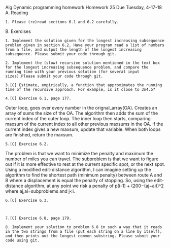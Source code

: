 Alg Dynamic programming homework
Homework 25   Due Tuesday, 4-17-18
A. Reading

    1. Please (re)read sections 6.1 and 6.2 carefully.

B. Exercises

    1. Implement the solution given for the longest increasing subsequence problem given in section 6.2. Have your program read a list of numbers from a file, and output the length of the longest increasing subsequence. Please submit your code through git.

    2. Implement the (slow) recursive solution mentioned in the text box for the longest increasing subsequence problem, and compare the running time with your previous solution (for several input sizes).Please submit your code through git.

    3.[C] Estimate, empirically, a function that approximates the running time of the recursive approach. For example, is it close to 3n4.5?

    4.[C] Exercise 6.1, page 177.

Outer loop, goes over every number in the orignal_array(OA). Creates an array of sums the size of the OA. The algorithm then adds the sum of the current index of the outer loop. The inner loop then starts, comparing maxsum of the current index to all other previous maxsums in the OA. If the current index gives a new maxsum, update that variable. When both loops are finished, return the maxsum. 

    5.[C] Exercise 6.2.

The problem is that we want to minimize the penalty  and maximum the number of miles you can travel. The subproblem is that we want to figure out if it is more effective to rest at the current specific spot, or the next spot. Using a modified edit-distance algorithm, I can imagine setting up the algorithm to find the shortest path (minimum penalty) between route A and B where a displacement is equal the penalty of stopping. 
So, using the edit-distance algorithm, at any point we risk a penalty of p[i-1] + (200−(aj−ai))^2 where aj,ai=subproblems and j<i.

    6.[C] Exercise 6.3.



    7.[C] Exercise 6.8, page 179.

    8. Implement your solution to problem 6.8 in such a way that it reads in the two strings from a file (put each string on a line by itself), and then prints out the longest common substring. Please submit your code using git.